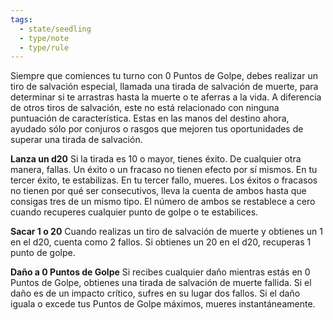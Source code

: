 ```yaml
---
tags:
  - state/seedling
  - type/note
  - type/rule
---
```

Siempre que comiences tu turno con 0 Puntos de Golpe, debes realizar un tiro de salvación especial, llamada una tirada de salvación de muerte, para determinar si te arrastras hasta
la muerte o te aferras a la vida. A diferencia de otros tiros de salvación, este no está relacionado con ninguna puntuación de característica. Estas en las manos del destino ahora, ayudado sólo por conjuros o rasgos que mejoren tus oportunidades de superar una tirada de salvación.

**Lanza un d20**
Si la tirada es 10 o mayor, tienes éxito. De cualquier otra manera, fallas. Un éxito o un fracaso no tienen efecto por sí mismos. En tu tercer éxito, te estabilizas. En tu tercer fallo, mueres. Los éxitos o fracasos no tienen por qué ser consecutivos, lleva la cuenta de ambos hasta que consigas tres de un mismo tipo. El número de ambos se restablece a cero cuando recuperes cualquier punto de golpe o te estabilices.

**Sacar 1 o 20**
Cuando realizas un tiro de salvación de muerte y obtienes un 1 en el d20, cuenta como 2 fallos. Si obtienes un 20 en el d20, recuperas 1 punto de golpe. 

**Daño a 0 Puntos de Golpe**
Si recibes cualquier daño mientras estás en 0 Puntos de Golpe, obtienes una tirada de salvación de muerte fallida. Si el daño es de un impacto crítico, sufres en su lugar dos fallos. Si el daño iguala o excede tus Puntos de Golpe máximos, mueres instantáneamente.



